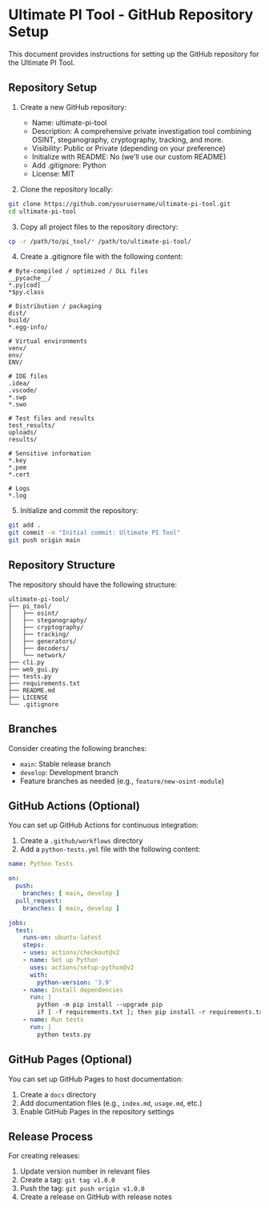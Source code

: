 # Ultimate PI Tool - GitHub Repository Setup

This document provides instructions for setting up the GitHub repository for the Ultimate PI Tool.

## Repository Setup

1. Create a new GitHub repository:
   - Name: ultimate-pi-tool
   - Description: A comprehensive private investigation tool combining OSINT, steganography, cryptography, tracking, and more.
   - Visibility: Public or Private (depending on your preference)
   - Initialize with README: No (we'll use our custom README)
   - Add .gitignore: Python
   - License: MIT

2. Clone the repository locally:
```bash
git clone https://github.com/yourusername/ultimate-pi-tool.git
cd ultimate-pi-tool
```

3. Copy all project files to the repository directory:
```bash
cp -r /path/to/pi_tool/* /path/to/ultimate-pi-tool/
```

4. Create a .gitignore file with the following content:
```
# Byte-compiled / optimized / DLL files
__pycache__/
*.py[cod]
*$py.class

# Distribution / packaging
dist/
build/
*.egg-info/

# Virtual environments
venv/
env/
ENV/

# IDE files
.idea/
.vscode/
*.swp
*.swo

# Test files and results
test_results/
uploads/
results/

# Sensitive information
*.key
*.pem
*.cert

# Logs
*.log
```

5. Initialize and commit the repository:
```bash
git add .
git commit -m "Initial commit: Ultimate PI Tool"
git push origin main
```

## Repository Structure

The repository should have the following structure:
```
ultimate-pi-tool/
├── pi_tool/
│   ├── osint/
│   ├── steganography/
│   ├── cryptography/
│   ├── tracking/
│   ├── generators/
│   ├── decoders/
│   └── network/
├── cli.py
├── web_gui.py
├── tests.py
├── requirements.txt
├── README.md
├── LICENSE
└── .gitignore
```

## Branches

Consider creating the following branches:
- `main`: Stable release branch
- `develop`: Development branch
- Feature branches as needed (e.g., `feature/new-osint-module`)

## GitHub Actions (Optional)

You can set up GitHub Actions for continuous integration:

1. Create a `.github/workflows` directory
2. Add a `python-tests.yml` file with the following content:

```yaml
name: Python Tests

on:
  push:
    branches: [ main, develop ]
  pull_request:
    branches: [ main, develop ]

jobs:
  test:
    runs-on: ubuntu-latest
    steps:
    - uses: actions/checkout@v2
    - name: Set up Python
      uses: actions/setup-python@v2
      with:
        python-version: '3.9'
    - name: Install dependencies
      run: |
        python -m pip install --upgrade pip
        if [ -f requirements.txt ]; then pip install -r requirements.txt; fi
    - name: Run tests
      run: |
        python tests.py
```

## GitHub Pages (Optional)

You can set up GitHub Pages to host documentation:

1. Create a `docs` directory
2. Add documentation files (e.g., `index.md`, `usage.md`, etc.)
3. Enable GitHub Pages in the repository settings

## Release Process

For creating releases:

1. Update version number in relevant files
2. Create a tag: `git tag v1.0.0`
3. Push the tag: `git push origin v1.0.0`
4. Create a release on GitHub with release notes

